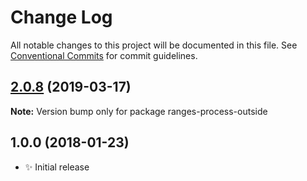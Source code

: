 # Change Log

All notable changes to this project will be documented in this file.
See [Conventional Commits](https://conventionalcommits.org) for commit guidelines.

## [2.0.8](https://gitlab.com/codsen/codsen/compare/ranges-process-outside@2.0.4...ranges-process-outside@2.0.8) (2019-03-17)

**Note:** Version bump only for package ranges-process-outside





## 1.0.0 (2018-01-23)

- ✨ Initial release
